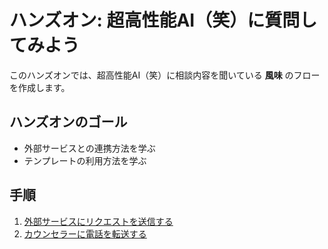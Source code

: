 # ハンズオン: 超高性能AI（笑）に質問してみよう

このハンズオンでは、超高性能AI（笑）に相談内容を聞いている __風味__ のフローを作成します。

## ハンズオンのゴール
- 外部サービスとの連携方法を学ぶ
- テンプレートの利用方法を学ぶ


## 手順
1. [外部サービスにリクエストを送信する](01-Http-Request.md)
2. [カウンセラーに電話を転送する](02-Transfer-Call.md)
